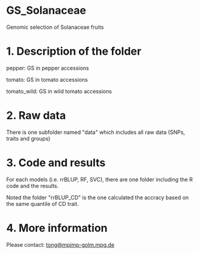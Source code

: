 # GS_Solanaceae
Genomic selection of Solanaceae fruits

# 1. Description of the folder
pepper: GS in pepper accessions

tomato: GS in tomato accessions

tomato_wild: GS in wild tomato accessions

# 2. Raw data
There is one subfolder named "data" which includes all raw data (SNPs, traits and groups)

# 3. Code and results
For each models (i.e. rrBLUP, RF, SVC), there are one folder including the R code and the results. 

Noted the folder "rrBLUP_CD" is the one calculated the accracy based on the same quantile of CD trait. 

# 4. More information
Please contact: tong@mpimp-golm.mpg.de
